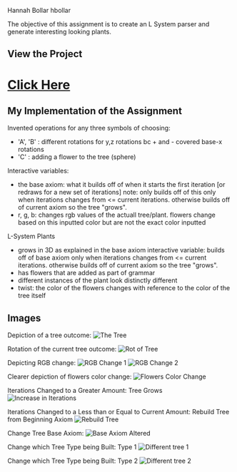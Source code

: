 
Hannah Bollar
hbollar

The objective of this assignment is to create an L System parser and generate interesting looking plants. 

## View the Project

# [Click Here](https://hanbollar.github.io/Project3-LSystems/)

## My Implementation of the Assignment

Invented operations for any three symbols of choosing:
-  'A', 'B' : different rotations for y,z rotations bc + and - covered base-x rotations
-  'C' : adding a flower to the tree (sphere)

Interactive variables:

-  the base axiom: what it builds off of when it starts the first iteration [or redraws for a new set of iterations]
   note: only builds off of this only when iterations changes from <= current iterations. otherwise builds off of current axiom so the tree "grows".
-  r, g, b: changes rgb values of the actuall tree/plant. flowers change based on this inputted color but are not the exact color inputted

L-System Plants

-  grows in 3D as explained in the base axiom interactive variable: 
   builds off of base axiom only when iterations changes from <= current iterations. otherwise builds off of current axiom so the tree "grows".
-  has flowers that are added as part of grammar
-  different instances of the plant look distinctly different
-  twist: the color of the flowers changes with reference to the color of the tree itself

## Images

Depiction of a tree outcome:
![The Tree](https://github.com/hanbollar/Project3-LSystems/blob/a01f96d554d9855dc85437d73221f360bcf4d999/photos/1_tree.png "The tree")

Rotation of the current tree outcome:
![Rot of Tree](https://github.com/hanbollar/Project3-LSystems/blob/a01f96d554d9855dc85437d73221f360bcf4d999/photos/2_tree_rot.png "Rot of Tree")

Depicting RGB change:
![RGB Change 1](https://github.com/hanbollar/Project3-LSystems/blob/a01f96d554d9855dc85437d73221f360bcf4d999/photos/3_color_rgb.png "RGB Change 1")
![RGB Change 2](https://github.com/hanbollar/Project3-LSystems/blob/a01f96d554d9855dc85437d73221f360bcf4d999/photos/4_color_rgb2.png "RGB Change 2")

Clearer depiction of flowers color change:
![Flowers Color Change](https://github.com/hanbollar/Project3-LSystems/blob/a01f96d554d9855dc85437d73221f360bcf4d999/photos/5_color_rgb2_ballschange2.png "TFlowers Color Change")

Iterations Changed to a Greater Amount: Tree Grows
![Increase in Iterations](https://github.com/hanbollar/Project3-LSystems/blob/a01f96d554d9855dc85437d73221f360bcf4d999/photos/6_treegrowsPosIterations.png "Increase in Iterations")

Iterations Changed to a Less than or Equal to Current Amount: Rebuild Tree from Beginning Axiom
![Rebuild Tree](https://github.com/hanbollar/Project3-LSystems/blob/a01f96d554d9855dc85437d73221f360bcf4d999/photos/7_newtreeSameFewerIterations.png "Rebuild Tree")

Change Tree Base Axiom:
![Base Axiom Altered](https://github.com/hanbollar/Project3-LSystems/blob/a01f96d554d9855dc85437d73221f360bcf4d999/photos/8_changeBaseAxiom.png "Base Axiom Altered")

Change which Tree Type being Built: Type 1
![Different tree 1](https://github.com/hanbollar/Project3-LSystems/blob/a01f96d554d9855dc85437d73221f360bcf4d999/photos/9_changeWhichTreeUsing.png "Different Tree 1")

Change which Tree Type being Built: Type 2
![Different tree 2](https://github.com/hanbollar/Project3-LSystems/blob/a01f96d554d9855dc85437d73221f360bcf4d999/photos/10_changeWhichTreeUsing_2.png "Different tree 2")